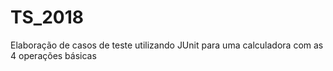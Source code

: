 # TS_2018
Elaboração de casos de teste utilizando JUnit para uma calculadora com as 4 operações básicas
